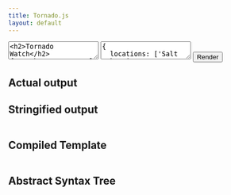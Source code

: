 ```yaml
---
title: Tornado.js
layout: default
---
```

<div id="input">
 <textarea id="template" placeholder="Template goes here"><h2>Tornado Watch</h2>
{#weather.query.results.channel}
  <h3>Weather in {location.city}</h3>
  <ul class="forecast">
    <li>
      <h4 class="date">Current</h4>
      {@weatherIcon code=item.condition.code desc=item.condition.text}{item.condition.text}{/weatherIcon}
      <div class="temp">
        <span class="high">{item.condition.temp}</span>
      </div>
    </li>
    {#item.forecast}
      <li>
      <h4 class="date">{date}</h4>
      {@weatherIcon code=code desc=text}{text}{/weatherIcon}
      <div class="temp">
        <span class="high">{high}</span><span class="low">{low}</span>
      </div>
    </li>
    {/item.forecast}
  </ul>
{:pending}
  {#locations}
    <h3 class="header-pl"></h3>
    <ul class="forecast">
      <li>
        <h4 class="date-pl"></h4>
        <div class="icon-pl"></div>
        <div class="temp-pl"><span class="high"></span></div>
      </li>
      <li>
        <h4 class="date-pl"></h4>
        <div class="icon-pl"></div>
        <div class="temp-pl"><span class="high"></span><span class="low"></span></div>
      </li>
      <li>
        <h4 class="date-pl"></h4>
        <div class="icon-pl"></div>
        <div class="temp-pl"><span class="high"></span><span class="low"></span></div>
      </li>
      <li>
        <h4 class="date-pl"></h4>
        <div class="icon-pl"></div>
        <div class="temp-pl"><span class="high"></span><span class="low"></span></div>
      </li>
      <li>
        <h4 class="date-pl"></h4>
        <div class="icon-pl"></div>
        <div class="temp-pl"><span class="high"></span><span class="low"></span></div>
      </li>
      <li>
        <h4 class="date-pl"></h4>
        <div class="icon-pl"></div>
        <div class="temp-pl"><span class="high"></span><span class="low"></span></div>
      </li>
    </ul>
  {/locations}
{/weather.query.results.channel}
<p>Weather data provided by <a href="https://developer.yahoo.com/weather/">Yahoo!</a> Weather icons provided by <a href="http://www.alessioatzeni.com/meteocons/">Meteocons</a>.</p>
</textarea>
 <textarea id="context" placeholder="Context goes here">{
  locations: ['Salt Lake City, UT', 'Mountain View, CA'],
  YQLQuery: function() {
    var locationsQuery = this.locations.map(function(location) {
      return 'text="' + location + '"';
    }).join(' OR ');
    var str = 'select * from weather.forecast where woeid in (select woeid from geo.places(1) where ' + locationsQuery + ')';
    return str.replace(' ', '%20').replace('=', '%3D').replace('"', '%22');
  },
  weather: function() {
    return fetch('https://query.yahooapis.com/v1/public/yql?format=json&q='+ this.YQLQuery()).then(function(res) {
      return res.json();
    });
  }
}</textarea></textarea>
 <button id="render">Render</button>
</div>
<div id="output">
 <h2>Actual output</h2>
 <div class="output"></div>
 <h2>Stringified output</h2>
 <pre class="string"></pre>
 <h2>Compiled Template</h2>
 <pre class="compiled"></pre>
 <h2>Abstract Syntax Tree</h2>
 <pre class="ast"></pre>
</div>
<script src="test/sandbox/bundle.js"></script>
